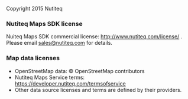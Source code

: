 Copyright 2015 Nutiteq

### Nutiteq Maps SDK license

Nuiteq Maps SDK commercial license: http://www.nutiteq.com/license/ . Please email sales@nutiteq.com for details.

### Map data licenses

* OpenStreetMap data: © OpenStreetMap contributors
* Nutiteq Maps Service terms: https://developer.nutiteq.com/termsofservice
* Other data source licenses and terms are defined by their providers. 

